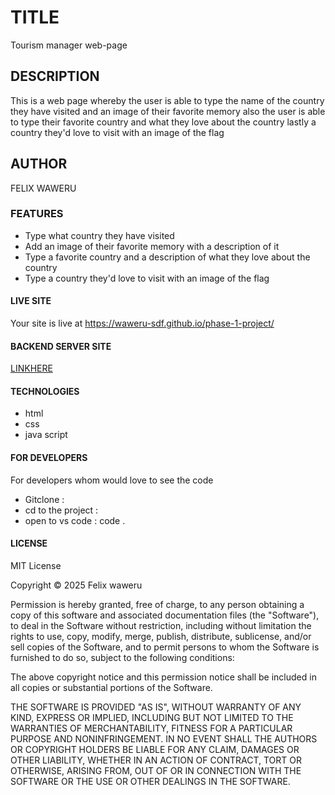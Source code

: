 # TITLE
Tourism manager web-page
## DESCRIPTION
This is a web page whereby the user is able to type the name of the country they have visited and an image of their favorite memory also the user is able to type their favorite country and what they love about the country lastly a country they'd love to visit with an image of the flag  
## AUTHOR
FELIX WAWERU
 
### FEATURES
- Type what country they have visited 
- Add an image of their favorite memory with a description of it
- Type a favorite country and a description of what they love about the country 
- Type a country they'd love to visit with an image of the flag
#### LIVE SITE
Your site is live at https://waweru-sdf.github.io/phase-1-project/
#### BACKEND SERVER SITE
[LINKHERE]()
#### TECHNOLOGIES
+ html
+ css
+ java script

#### FOR DEVELOPERS

For developers whom would love to see the code 

+ Gitclone : 
+ cd to the project :
+ open to vs code : code .
#### LICENSE
MIT License

Copyright © 2025 Felix waweru

Permission is hereby granted, free of charge, to any person obtaining a copy of this software and associated documentation files (the "Software"), to deal in the Software without restriction, including without limitation the rights to use, copy, modify, merge, publish, distribute, sublicense, and/or sell copies of the Software, and to permit persons to whom the Software is furnished to do so, subject to the following conditions:

The above copyright notice and this permission notice shall be included in all copies or substantial portions of the Software.

THE SOFTWARE IS PROVIDED "AS IS", WITHOUT WARRANTY OF ANY KIND, EXPRESS OR IMPLIED, INCLUDING BUT NOT LIMITED TO THE WARRANTIES OF MERCHANTABILITY, FITNESS FOR A PARTICULAR PURPOSE AND NONINFRINGEMENT. IN NO EVENT SHALL THE AUTHORS OR COPYRIGHT HOLDERS BE LIABLE FOR ANY CLAIM, DAMAGES OR OTHER LIABILITY, WHETHER IN AN ACTION OF CONTRACT, TORT OR OTHERWISE, ARISING FROM, OUT OF OR IN CONNECTION WITH THE SOFTWARE OR THE USE OR OTHER DEALINGS IN THE SOFTWARE.

